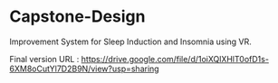 # Capstone-Design
Improvement System for Sleep Induction and Insomnia using VR.

Final version URL : https://drive.google.com/file/d/1oiXQlXHlT0ofD1s-6XM8oCutYl7D2B9N/view?usp=sharing
